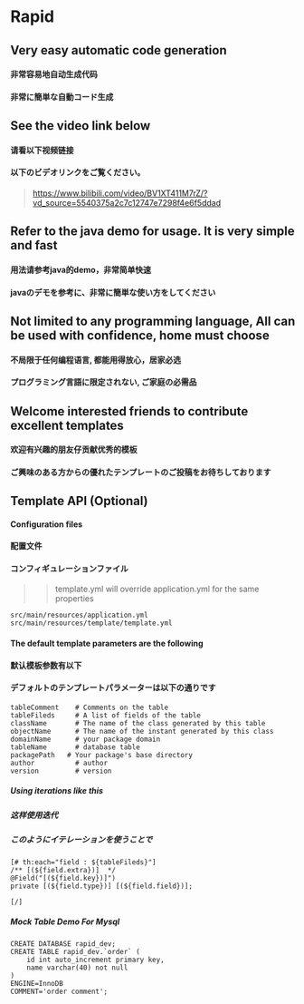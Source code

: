 # Rapid

## Very easy automatic code generation
#### 非常容易地自动生成代码
#### 非常に簡単な自動コード生成

## See the video link below
#### 请看以下视频链接
#### 以下のビデオリンクをご覧ください。

> https://www.bilibili.com/video/BV1XT411M7rZ/?vd_source=5540375a2c7c12747e7298f4e6f5ddad

## Refer to the java demo for usage. It is very simple and fast
#### 用法请参考java的demo，非常简单快速
#### javaのデモを参考に、非常に簡単な使い方をしてください

## Not limited to any programming language, All can be used with confidence, home must choose
#### 不局限于任何编程语言, 都能用得放心，居家必选
#### プログラミング言語に限定されない, ご家庭の必需品

## Welcome interested friends to contribute excellent templates
#### 欢迎有兴趣的朋友仔贡献优秀的模板
#### ご興味のある方からの優れたテンプレートのご投稿をお待ちしております

## Template API (Optional)

#### Configuration files
#### 配置文件
#### コンフィギュレーションファイル
>> template.yml will override application.yml for the same properties
```
src/main/resources/application.yml
src/main/resources/template/template.yml
```


#### The default template parameters are the following
#### 默认模板参数有以下
#### デフォルトのテンプレートパラメーターは以下の通りです
```
tableComment    # Comments on the table
tableFileds     # A list of fields of the table
className       # The name of the class generated by this table
objectName      # The name of the instant generated by this class
domainName      # your package domain
tableName       # database table
packagePath   # Your package's base directory
author          # author 
version         # version
```
##### Using iterations like this
##### 这样使用迭代
##### このようにイテレーションを使うことで
```
[# th:each="field : ${tableFileds}"]
/** [(${field.extra})]  */
@Field("[(${field.key})]")
private [(${field.type})] [(${field.field})];

[/]
```
##### Mock Table Demo For Mysql
```
CREATE DATABASE rapid_dev;
CREATE TABLE rapid_dev.`order` (
	id int auto_increment primary key,
	name varchar(40) not null 
)
ENGINE=InnoDB
COMMENT='order comment';
```